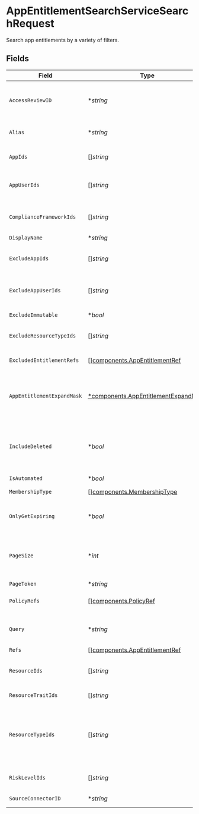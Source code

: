 # AppEntitlementSearchServiceSearchRequest

Search app entitlements by a variety of filters.


## Fields

| Field                                                                                                                                       | Type                                                                                                                                        | Required                                                                                                                                    | Description                                                                                                                                 |
| ------------------------------------------------------------------------------------------------------------------------------------------- | ------------------------------------------------------------------------------------------------------------------------------------------- | ------------------------------------------------------------------------------------------------------------------------------------------- | ------------------------------------------------------------------------------------------------------------------------------------------- |
| `AccessReviewID`                                                                                                                            | **string*                                                                                                                                   | :heavy_minus_sign:                                                                                                                          | Search for app entitlements that are being reviewed as part of this access review campaign.                                                 |
| `Alias`                                                                                                                                     | **string*                                                                                                                                   | :heavy_minus_sign:                                                                                                                          | Search for app entitlements that have this alias (exact match).                                                                             |
| `AppIds`                                                                                                                                    | []*string*                                                                                                                                  | :heavy_minus_sign:                                                                                                                          | Search for app entitlements contained in any of these apps.                                                                                 |
| `AppUserIds`                                                                                                                                | []*string*                                                                                                                                  | :heavy_minus_sign:                                                                                                                          | Search for app entitlements that are granted to any of these app user ids.                                                                  |
| `ComplianceFrameworkIds`                                                                                                                    | []*string*                                                                                                                                  | :heavy_minus_sign:                                                                                                                          | Search for app entitlements that are part of these compliace frameworks.                                                                    |
| `DisplayName`                                                                                                                               | **string*                                                                                                                                   | :heavy_minus_sign:                                                                                                                          | The displayName field.                                                                                                                      |
| `ExcludeAppIds`                                                                                                                             | []*string*                                                                                                                                  | :heavy_minus_sign:                                                                                                                          | Exclude app entitlements from the results that are in these app IDs.                                                                        |
| `ExcludeAppUserIds`                                                                                                                         | []*string*                                                                                                                                  | :heavy_minus_sign:                                                                                                                          | Exclude app entitlements from the results that these app users have granted.                                                                |
| `ExcludeImmutable`                                                                                                                          | **bool*                                                                                                                                     | :heavy_minus_sign:                                                                                                                          | The excludeImmutable field.                                                                                                                 |
| `ExcludeResourceTypeIds`                                                                                                                    | []*string*                                                                                                                                  | :heavy_minus_sign:                                                                                                                          | The excludeResourceTypeIds field.                                                                                                           |
| `ExcludedEntitlementRefs`                                                                                                                   | [][components.AppEntitlementRef](../../models/components/appentitlementref.md)                                                              | :heavy_minus_sign:                                                                                                                          | The excludedEntitlementRefs field.                                                                                                          |
| `AppEntitlementExpandMask`                                                                                                                  | [*components.AppEntitlementExpandMask](../../models/components/appentitlementexpandmask.md)                                                 | :heavy_minus_sign:                                                                                                                          | The app entitlement expand mask allows the user to get additional information when getting responses containing app entitlement views.      |
| `IncludeDeleted`                                                                                                                            | **bool*                                                                                                                                     | :heavy_minus_sign:                                                                                                                          | Include deleted app entitlements, this includes app entitlements that have a deleted parent object (app, app resource, app resource type)   |
| `IsAutomated`                                                                                                                               | **bool*                                                                                                                                     | :heavy_minus_sign:                                                                                                                          | The isAutomated field.                                                                                                                      |
| `MembershipType`                                                                                                                            | [][components.MembershipType](../../models/components/membershiptype.md)                                                                    | :heavy_minus_sign:                                                                                                                          | The membershipType field.                                                                                                                   |
| `OnlyGetExpiring`                                                                                                                           | **bool*                                                                                                                                     | :heavy_minus_sign:                                                                                                                          | Restrict results to only those who have expiring app entitlement user bindings.                                                             |
| `PageSize`                                                                                                                                  | **int*                                                                                                                                      | :heavy_minus_sign:                                                                                                                          | The pageSize where 0 <= pageSize <= 100. Values < 10 will be set to 10. A value of 0 returns the default page size (currently 25)           |
| `PageToken`                                                                                                                                 | **string*                                                                                                                                   | :heavy_minus_sign:                                                                                                                          | The pageToken field.                                                                                                                        |
| `PolicyRefs`                                                                                                                                | [][components.PolicyRef](../../models/components/policyref.md)                                                                              | :heavy_minus_sign:                                                                                                                          | Search for app entitlements that use any of these policies.                                                                                 |
| `Query`                                                                                                                                     | **string*                                                                                                                                   | :heavy_minus_sign:                                                                                                                          | Query the app entitlements with a fuzzy search on display name and description.                                                             |
| `Refs`                                                                                                                                      | [][components.AppEntitlementRef](../../models/components/appentitlementref.md)                                                              | :heavy_minus_sign:                                                                                                                          | The refs field.                                                                                                                             |
| `ResourceIds`                                                                                                                               | []*string*                                                                                                                                  | :heavy_minus_sign:                                                                                                                          | Search for app entitlements that belongs to these resources.                                                                                |
| `ResourceTraitIds`                                                                                                                          | []*string*                                                                                                                                  | :heavy_minus_sign:                                                                                                                          | The resourceTraitIds field.                                                                                                                 |
| `ResourceTypeIds`                                                                                                                           | []*string*                                                                                                                                  | :heavy_minus_sign:                                                                                                                          | Search for app entitlements that are for items with resources types that have matching names. Example names are "group", "role", and "app". |
| `RiskLevelIds`                                                                                                                              | []*string*                                                                                                                                  | :heavy_minus_sign:                                                                                                                          | Search for app entitlements with these risk levels.                                                                                         |
| `SourceConnectorID`                                                                                                                         | **string*                                                                                                                                   | :heavy_minus_sign:                                                                                                                          | The sourceConnectorId field.                                                                                                                |